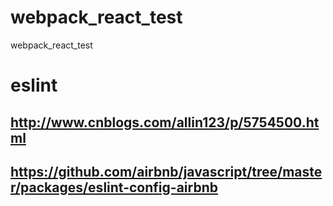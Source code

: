 # webpack_react_test
webpack_react_test
# eslint
## http://www.cnblogs.com/allin123/p/5754500.html
## https://github.com/airbnb/javascript/tree/master/packages/eslint-config-airbnb